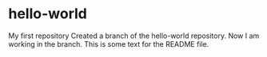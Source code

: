 # hello-world
My first repository
Created a branch of the hello-world repository.  Now I am working in the branch.
This is some text for the README file.
